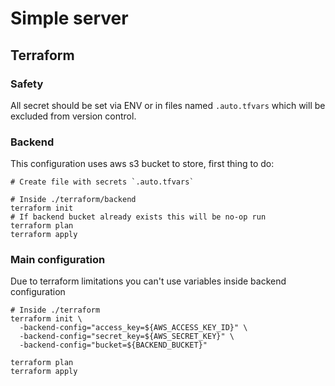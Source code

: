 # Simple server

## Terraform

### Safety
All secret should be set via ENV or in files named `.auto.tfvars` which will be excluded from version control.

### Backend
This configuration uses aws s3 bucket to store, first thing to do:
```shell
# Create file with secrets `.auto.tfvars`

# Inside ./terraform/backend
terraform init
# If backend bucket already exists this will be no-op run
terraform plan
terraform apply
```

### Main configuration
Due to terraform limitations you can't use variables inside backend configuration
```shell
# Inside ./terraform
terraform init \
  -backend-config="access_key=${AWS_ACCESS_KEY_ID}" \
  -backend-config="secret_key=${AWS_SECRET_KEY}" \
  -backend-config="bucket=${BACKEND_BUCKET}"
```

```shell
terraform plan
terraform apply
```
